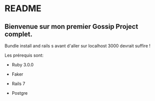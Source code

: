 # README

## Bienvenue sur mon premier Gossip Project complet.

Bundle install and rails s avant d'aller sur localhost 3000 devrait suffire !

Les prérequis sont:

* Ruby 3.0.0

* Faker

* Rails 7

* Postgre

